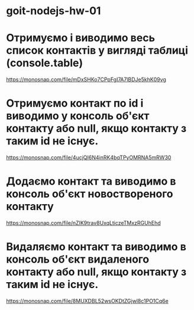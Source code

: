 # goit-nodejs-hw-01

# Отримуємо і виводимо весь список контактів у вигляді таблиці (console.table)

https://monosnap.com/file/mDxSHKo7CPpFgI7A7lBDJe5khK09vg

# Отримуємо контакт по id і виводимо у консоль об'єкт контакту або null, якщо контакту з таким id не існує.

https://monosnap.com/file/4ucjQI6N4inRK4bqTPyOMRNA5mRW30

# Додаємо контакт та виводимо в консоль об'єкт новоствореного контакту

https://monosnap.com/file/nZIK9trav8UxqLticzeTMxzRGUhEhd

# Видаляємо контакт та виводимо в консоль об'єкт видаленого контакту або null, якщо контакту з таким id не існує.

https://monosnap.com/file/8MUXDBL52wsOKDtZGjwl8c1PO1Cq6e

